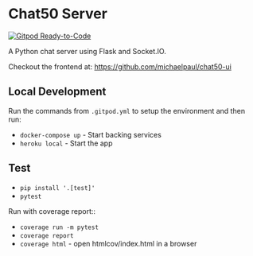 # Chat50 Server

[![Gitpod Ready-to-Code](https://img.shields.io/badge/Gitpod-Ready--to--Code-blue?logo=gitpod)](https://gitpod.io/#https://github.com/michaelpaul/chat50-server)

A Python chat server using Flask and Socket.IO.

Checkout the frontend at: https://github.com/michaelpaul/chat50-ui

## Local Development

Run the commands from `.gitpod.yml` to setup the environment and then run:

- `docker-compose up` - Start backing services
- `heroku local` - Start the app


## Test

- `pip install '.[test]'`
- `pytest`

Run with coverage report::

- `coverage run -m pytest`
- `coverage report`
- `coverage html` - open htmlcov/index.html in a browser
